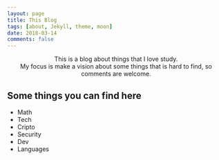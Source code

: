 ```yaml
---
layout: page
title: This Blog
tags: [about, Jekyll, theme, moon]
date: 2018-03-14
comments: false
---
```

    
<center>This is a blog about things that I love study.</center>
<center>My focus is make a vision about some things that is hard to find, so comments are welcome.</center>

## Some things you can find here
* Math
* Tech
* Cripto
* Security
* Dev
* Languages

